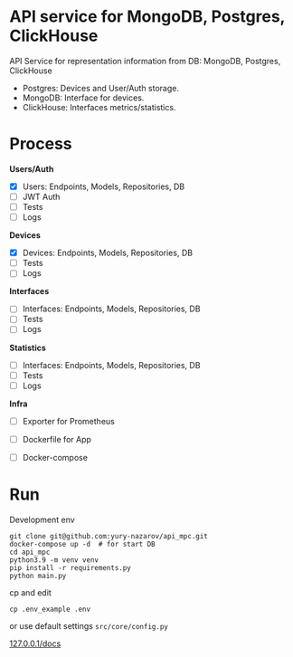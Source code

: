 # API service for MongoDB, Postgres, ClickHouse

API Service for representation information from DB: MongoDB, Postgres, ClickHouse
- Postgres: Devices and User/Auth storage.
- MongoDB: Interface for devices.
- ClickHouse: Interfaces metrics/statistics.


# Process

**Users/Auth**
- [x] Users: Endpoints, Models, Repositories, DB
- [ ] JWT Auth
- [ ] Tests
- [ ] Logs 

**Devices**
- [x] Devices: Endpoints, Models, Repositories, DB
- [ ] Tests
- [ ] Logs 

**Interfaces**
- [ ] Interfaces: Endpoints, Models, Repositories, DB
- [ ] Tests
- [ ] Logs 

**Statistics**
- [ ] Interfaces:  Endpoints, Models, Repositories, DB
- [ ] Tests
- [ ] Logs 

**Infra**
- [ ] Exporter for Prometheus
- [ ] Dockerfile for App
- [ ] Docker-compose



# Run

Development env

```
git clone git@github.com:yury-nazarov/api_mpc.git
docker-compose up -d  # for start DB
cd api_mpc
python3.9 -m venv venv
pip install -r requirements.py
python main.py
```

cp and edit
```
cp .env_example .env 
```

or use default settings `src/core/config.py`

[127.0.0.1/docs]()